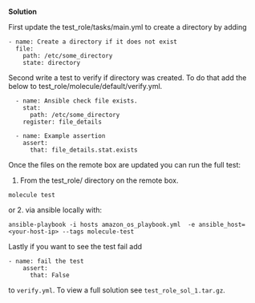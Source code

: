 **Solution**

First update the test_role/tasks/main.yml to create a directory by adding
```
- name: Create a directory if it does not exist
  file:
    path: /etc/some_directory
    state: directory
```

Second write a test to verify if directory was created. To do that
add the below to test_role/molecule/default/verify.yml.
```
  - name: Ansible check file exists.
    stat:
      path: /etc/some_directory
    register: file_details

  - name: Example assertion
    assert:
      that: file_details.stat.exists
```

Once the files on the remote box are updated you can run the full test:

1. From the test_role/ directory on the remote box. 
```
molecule test
```
or 2. via ansible locally with:
```
ansible-playbook -i hosts amazon_os_playbook.yml  -e ansible_host=<your-host-ip> --tags molecule-test
```
Lastly if you want to see the test fail add
```  
- name: fail the test
    assert:
      that: False
```
to `verify.yml`. To view a full solution see `test_role_sol_1.tar.gz`.



